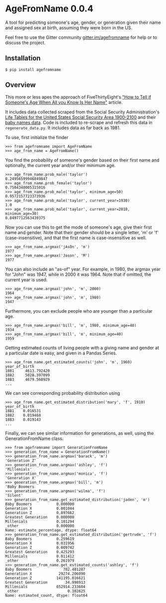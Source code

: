 # AgeFromName 0.0.4
A tool for predicting someone's age, gender, or generation given their name and assigned sex at birth, 
assuming they were born in the US.

Feel free to use the Gitter community [gitter.im/agefromname](https://gitter.im/agefromname/Lobby) for help or to discuss the project.   

## Installation

`$ pip install agefromname`

## Overview

This more or less apes the approach of FiveThirtyEight's ["How to Tell if Someone's  Age
When All you Know Is Her Name"](https://fivethirtyeight.com/features/how-to-tell-someones-age-when-all-you-know-is-her-name/) article.
 
It includes data collected scraped from the Social Security 
Administration's [Life Tables for the United States Social Security Area 1900-2100](https://www.ssa.gov/oact/NOTES/as120/LifeTables_Body.html#wp1168591)
 and their [baby names data](http://www.ssa.gov/oact/babynames/names.zip). Code is included
 to re-scrape and refresh this data in `regenerate_data.py`.  It includes data as far back as
 1981.

To use, first initialize the finder

```pythonstub
>>> from agefromname import AgeFromName
>>> age_from_name = AgeFromName()
```

You find the probability of someone's gender based on their first name and optionally,
 the current year and/or their minimum age.  

```pythonstub
>>> age_from_name.prob_male('taylor')
0.24956599946849847
>>> age_from_name.prob_female('taylor')
0.7504340005315016
>>> age_from_name.prob_male('taylor', minimum_age=50)
0.9572157723373936
>>> age_from_name.prob_male('taylor', current_year=1930)
1.0
>>> age_from_name.prob_male('taylor', current_year=2010, minimum_age=30)
0.8497712563439375
```


Now you can use this to get the mode of someone's age, give their first name and 
gender.  Note that their gender should be a single letter, 'm' or 'f' (case-insensitive), and that the
  first name is case-insensitive as well.
  
```pythonstub
>>> age_from_name.argmax('jAsOn', 'm')
1977
>>> age_from_name.argmax('Jason', 'M')
1977
```

You can also include an "as-of" year.  For example, in 1980, the argmax year for "John" was 1947, while in 2000 it was 1964.  Note that if omitted, the current year is used.

```pythonstub
>>> age_from_name.argmax('john', 'm', 2000)
1964
>>> age_from_name.argmax('john', 'm', 1980)
1947
```

Furthermore, you can exclude people who are younger than a particular age.  
```pythonstub
>>> age_from_name.argmax('bill', 'm', 1980, minimum_age=40)
1934
>>> age_from_name.argmax('bill', 'm', minimum_age=40)
1959
```

Getting estimated counts of living people with a giving name and gender at a particular date is easy, 
and given in a Pandas Series.
```pythonstub
>>> age_from_name.get_estimated_counts('john', 'm', 1960)
year_of_birth
1881     4613.792420
1882     5028.397099
1883     4679.560929
...
```

We can see corresponding probability distribution using

```pythonstub
>>> age_from_name.get_estimated_distribution('mary', 'f', 1910)
year_of_birth
1881    0.016531
1882    0.019468
1883    0.019143
...
```

Finally, we can see similar information for generations, as well, using the GenerationFromName class.
```pythonstub
>>> from agefromname import GenerationFromName
>>> generation_from_name = GenerationFromName()
>>> generation_from_name.argmax('barack', 'm')
'Generation Z'
>>> generation_from_name.argmax('ashley', 'f')
'Millenials'
>>> generation_from_name.argmax('monica', 'f')
'Generation X'
>>> generation_from_name.argmax('bill', 'm')
'Baby Boomers
>>> generation_from_name.argmax('wilma', 'f')
'Silent'
>>> generation_from_name.get_estimated_distribution('jaden', 'm')
Baby Boomers           0.000000
Generation X           0.001044
Generation Z           0.897662
Greatest Generation    0.000000
Millenials             0.101294
_other                 0.000000
Name: estimate_percentage, dtype: float64
>>> generation_from_name.get_estimated_distribution('gertrude', 'f')
Baby Boomers           0.259619
Generation X           0.031956
Generation Z           0.009742
Greatest Generation    0.425293
Millenials             0.011412
_other                 0.261979
>>> generation_from_name.get_estimated_counts('ashley', 'f')
Baby Boomers              702.481287
Generation X            29274.206090
Generation Z           141195.016621
Greatest Generation        34.998913
Millenials             652914.233604
_other                      0.102625
Name: estimated_count, dtype: float64
```

